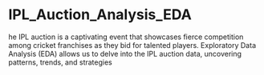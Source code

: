 # IPL_Auction_Analysis_EDA
he IPL auction is a captivating event that showcases fierce competition among cricket franchises as they bid for talented players. Exploratory Data Analysis (EDA) allows us to delve into the IPL auction data, uncovering patterns, trends, and strategies
